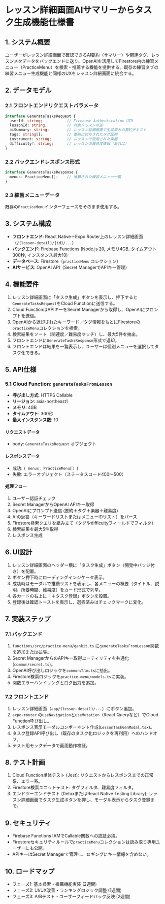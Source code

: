 # レッスン詳細画面AIサマリーからタスク生成機能仕様書

## 1. システム概要
ユーザーがレッスン詳細画面で確認できるAI要約（サマリー）や関連タグ、レッスンメタデータをバックエンドに送り、OpenAIを活用してFirestore内の練習メニュー（PracticeMenu）を検索・推薦する機能を提供する。既存の練習タブの練習メニュー生成機能と同様のUXをレッスン詳細画面に統合する。

## 2. データモデル

### 2.1 フロントエンドリクエストパラメータ
```typescript
interface GenerateTasksRequest {
  userId: string;           // Firebase Authentication UID
  lessonId: string;         // 対象レッスンのID
  aiSummary: string;        // レッスン詳細画面で生成済みの要約テキスト
  tags: string[];           // 要約に付与されたタグ配列
  instrument: string;       // レッスンで使用された楽器
  difficulty?: string;      // レッスンの難易度情報（あれば）
}
```

### 2.2 バックエンドレスポンス形式
```typescript
interface GenerateTasksResponse {
  menus: PracticeMenu[];    // 推薦された練習メニュー一覧
}
```

### 2.3 練習メニューデータ
既存の`PracticeMenu`インターフェースをそのまま使用する。

## 3. システム構成

- **フロントエンド**: React Native＋Expo Router上のレッスン詳細画面（`/(lesson-detail)/[id]/...`）
- **バックエンド**: Firebase Functions (Node.js 20, メモリ4GB, タイムアウト300秒, インスタンス最大10)
- **データベース**: Firestore（`practiceMenu` コレクション）
- **AIサービス**: OpenAI API（Secret ManagerでAPIキー管理）

## 4. 機能要件

1. レッスン詳細画面に「タスク生成」ボタンを表示し、押下すると`GenerateTasksRequest`をCloud Functionに送信する。
2. Cloud FunctionはAPIキーをSecret Managerから取得し、OpenAIにプロンプトを送信。
3. OpenAIから返却されたキーワード／タグ情報をもとにFirestoreの`practiceMenu`コレクションを検索。
4. 検索結果をソート（関連度／難易度マッチ）し、最大5件を抽出。
5. フロントエンドに`GenerateTasksResponse`形式で返却。
6. フロントエンドは結果を一覧表示し、ユーザーは個別メニューを選択してタスク化できる。

## 5. API仕様

### 5.1 Cloud Function: `generateTasksFromLesson`
- **呼び出し方式**: HTTPS Callable
- **リージョン**: asia-northeast1
- **メモリ**: 4GB
- **タイムアウト**: 300秒
- **最大インスタンス数**: 10

#### リクエストデータ
- body: `GenerateTasksRequest` オブジェクト

#### レスポンスデータ
- 成功: `{ menus: PracticeMenu[] }`
- 失敗: エラーオブジェクト（ステータスコード400〜500）

#### 処理フロー
1. ユーザー認証チェック
2. Secret ManagerからOpenAI APIキー取得
3. OpenAIにプロンプト送信 (要約＋タグ＋楽器＋難易度)
4. AIの返答（キーワードリストまたはメニューIDリスト）をパース
5. Firestore検索クエリを組み立て（タグやdifficultyフィールドでフィルタ）
6. 検索結果を最大5件取得
7. レスポンス生成

## 6. UI設計

1. レッスン詳細画面のヘッダー横に「タスク生成」ボタン（開発中バッジ付き）を配置。
2. ボタン押下時にローディングインジケータ表示。
3. 成功時はモーダルで推薦リストを表示し、各メニューの概要（タイトル、説明、所要時間、難易度）をカード形式で列挙。
4. 各カードの右上に「＋タスク登録」ボタンを設置。
5. 登録後は確認トーストを表示し、選択済みはチェックマークに変化。

## 7. 実装ステップ

### 7.1 バックエンド
1. `functions/src/practice-menu/genkit.ts` に`generateTasksFromLesson`関数を追加または拡張。
2. Secret ManagerからのAPIキー取得ユーティリティを共通化(`common/secret.ts`)。
3. OpenAI呼び出しロジックを`common/llm.ts`に抽出。
4. Firestore検索ロジックを`practice-menu/models.ts`に実装。
5. 関数エラーハンドリングとログ出力を追加。

### 7.2 フロントエンド
1. レッスン詳細画面（`app/(lesson-detail)/...`）にボタン追加。
2. `expo-router` の`useNavigation`と`useMutation`（React Queryなど）でCloud Function呼び出し。
3. レスポンス表示モーダルコンポーネント作成(`LessonTaskGenModal.tsx`)。
4. タスク登録API呼び出し（既存のタスク化ロジックを再利用）へのハンドオフ。
5. テスト用モックデータで画面動作検証。

## 8. テスト計画

1. Cloud Function単体テスト (Jest): リクエストからレスポンスまでの正常系、エラー系。
2. Firestore検索ユニットテスト: タグフィルタ、難易度フィルタ。
3. エンドツーエンドテスト (DetoxまたはReact Native Testing Library): レッスン詳細画面でタスク生成ボタンを押し、モーダル表示からタスク登録まで。

## 9. セキュリティ

- Firebase Functions IAMでCallable関数への認証必須。
- Firestoreセキュリティルールで`practiceMenu`コレクションは読み取り専用ユーザーにも公開。
- APIキーはSecret Managerで管理し、ロギングにキー情報を含めない。

## 10. ロードマップ

- フェーズ1: 基本検索・推薦機能実装 (2週間)
- フェーズ2: UI/UX改善・ランキングロジック調整 (1週間)
- フェーズ3: A/Bテスト・ユーザーフィードバック反映 (2週間)
